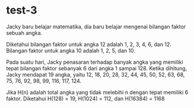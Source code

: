 # test-3


Jacky baru belajar matematika, dia baru belajar mengenai bilangan faktor sebuah angka.

Diketahui bilangan faktor untuk angka 12 adalah 1, 2, 3, 4, 6, dan 12. Bilangan faktor untuk angka 10 adalah 1, 2, 5, dan 10.

Pada suatu hari, Jacky penasaran terhadap banyak angka yang memiliki tepat bilangan faktor sebanyak 6 dari angka 1 sampai 128. Ketika dihitung, Jacky mendapat 19 angka, yaitu 12, 18, 20, 28, 32, 44, 45, 50, 52, 63, 68, 75, 76, 92, 98, 99, 116, 117, 124.

Jika H(n) adalah total angka yang tidak melebihi n dengan tepat memiliki 6 faktor.
Diketahui H(128) = 19, H(1024) = 112, dan H(16384) = 1168 

